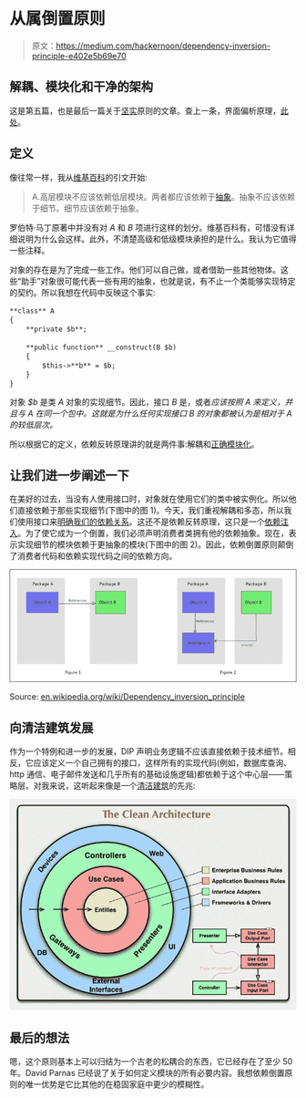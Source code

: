 # 从属倒置原则

> 原文：<https://medium.com/hackernoon/dependency-inversion-principle-e402e5b69e70>

## 解耦、模块化和干净的架构

这是第五篇，也是最后一篇关于[坚实](https://hackernoon.com/solid-principles-530b2cc2badf)原则的文章。查上一条，界面偏析原理，[此处](/@wrong.about/interface-segregation-principle-bdf3f94f1d11)。

## 定义

像往常一样，我从[维基百科](https://en.wikipedia.org/wiki/Dependency_inversion_principle)的引文开始:

> A.高层模块不应该依赖低层模块。两者都应该依赖于[抽象](https://en.wikipedia.org/wiki/Abstraction_(computer_science))。抽象不应该依赖于细节。细节应该依赖于抽象。

罗伯特·马丁原著中并没有对 *A* 和 *B* 项进行这样的划分。维基百科有，可惜没有详细说明为什么会这样。此外，不清楚高级和低级模块承担的是什么。我认为它值得一些注释。

对象的存在是为了完成一些工作。他们可以自己做，或者借助一些其他物体。这些“助手”对象很可能代表一些有用的抽象，也就是说，有不止一个类能够实现特定的契约。所以我想在代码中反映这个事实:

```
**class** A
{
    **private $b**;

    **public function** __construct(B $b)
    {
        $this->**b** = $b;
    }
}
```

对象 *$b* 是类 *A* 对象的实现细节。因此，接口 *B* 是，或者*应该按照 *A* 来定义，并且与 *A* 在同一个包中。这就是为什么任何实现接口 *B* 的对象都被认为是相对于 *A* 的较低层次。*

所以根据它的定义，依赖反转原理讲的就是两件事:解耦和[正确模块化](https://hackernoon.com/how-to-decompose-a-system-into-modules-796bd941f036)。

## 让我们进一步阐述一下

在美好的过去，当没有人使用接口时，对象就在使用它们的类中被实例化。所以他们直接依赖于那些实现细节(下图中的图 1)。今天，我们重视解耦和多态，所以我们使用接口来[明确我们的依赖关系](https://codeburst.io/static-classes-are-evil-or-make-your-dependencies-explicit-af3e73bd29dd)。这还不是依赖反转原理，这只是一个[依赖注入](https://en.wikipedia.org/wiki/Dependency_injection)。为了使它成为一个倒置，我们必须声明消费者类拥有他的依赖抽象。现在，表示实现细节的模块依赖于更抽象的模块(下图中的图 2)。因此，依赖倒置原则颠倒了消费者代码和依赖实现代码之间的依赖方向。

![](img/e4a7c26e79f1fa4584641e957c48625f.png)

Source: [en.wikipedia.org/wiki/Dependency_inversion_principle](https://en.wikipedia.org/wiki/Dependency_inversion_principle)

## 向清洁建筑发展

作为一个特例和进一步的发展，DIP 声明业务逻辑不应该直接依赖于技术细节。相反，它应该定义一个自己拥有的接口，这样所有的实现代码(例如，数据库查询、http 通信、电子邮件发送和几乎所有的基础设施逻辑)都依赖于这个中心层——策略层。对我来说，这听起来像是一个[清洁建筑](https://8thlight.com/blog/uncle-bob/2012/08/13/the-clean-architecture.html)的先兆:

![](img/76080b31c8b1ffed64f29a6d4e392e0b.png)

## 最后的想法

嗯，这个原则基本上可以归结为一个古老的松耦合的东西，它已经存在了至少 50 年。David Parnas 已经说了关于如何定义模块的所有必要内容。我想依赖倒置原则的唯一优势是它比其他的在稳固家庭中更少的模糊性。